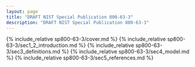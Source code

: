 ```yaml
---
layout: page
title: "DRAFT NIST Special Publication 800-63-3"
description: "DRAFT NIST Special Publication 800-63-3"
---
```


{% include_relative sp800-63-3/cover.md %}
{% include_relative sp800-63-3/sec1_2_introduction.md %}
{% include_relative sp800-63-3/sec3_definitions.md %}
{% include_relative sp800-63-3/sec4_model.md %}
{% include_relative sp800-63-3/sec5_references.md %}
